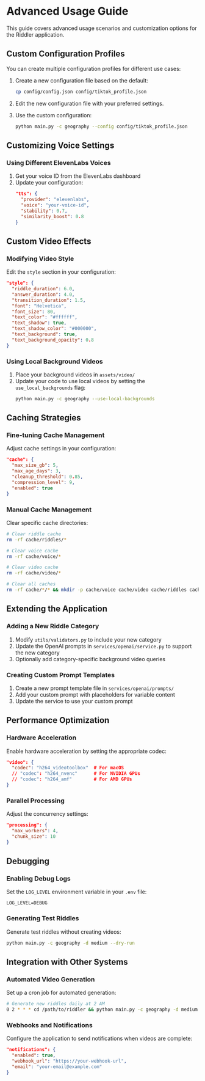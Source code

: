 # Advanced Usage Guide

This guide covers advanced usage scenarios and customization options for the Riddler application.

## Custom Configuration Profiles

You can create multiple configuration profiles for different use cases:

1. Create a new configuration file based on the default:
   ```bash
   cp config/config.json config/tiktok_profile.json
   ```

2. Edit the new configuration file with your preferred settings.

3. Use the custom configuration:
   ```bash
   python main.py -c geography --config config/tiktok_profile.json
   ```

## Customizing Voice Settings

### Using Different ElevenLabs Voices

1. Get your voice ID from the ElevenLabs dashboard
2. Update your configuration:
   ```json
   "tts": {
     "provider": "elevenlabs",
     "voice": "your-voice-id",
     "stability": 0.7,
     "similarity_boost": 0.8
   }
   ```

## Custom Video Effects

### Modifying Video Style

Edit the `style` section in your configuration:

```json
"style": {
  "riddle_duration": 6.0,
  "answer_duration": 4.0,
  "transition_duration": 1.5,
  "font": "Helvetica",
  "font_size": 80,
  "text_color": "#ffffff",
  "text_shadow": true,
  "text_shadow_color": "#000000",
  "text_background": true,
  "text_background_opacity": 0.8
}
```

### Using Local Background Videos

1. Place your background videos in `assets/video/`
2. Update your code to use local videos by setting the `use_local_backgrounds` flag:
   ```bash
   python main.py -c geography --use-local-backgrounds
   ```

## Caching Strategies

### Fine-tuning Cache Management

Adjust cache settings in your configuration:

```json
"cache": {
  "max_size_gb": 5,
  "max_age_days": 3,
  "cleanup_threshold": 0.85,
  "compression_level": 9,
  "enabled": true
}
```

### Manual Cache Management

Clear specific cache directories:

```bash
# Clear riddle cache
rm -rf cache/riddles/*

# Clear voice cache
rm -rf cache/voice/*

# Clear video cache
rm -rf cache/video/*

# Clear all caches
rm -rf cache/*/* && mkdir -p cache/voice cache/video cache/riddles cache/intermediate
```

## Extending the Application

### Adding a New Riddle Category

1. Modify `utils/validators.py` to include your new category
2. Update the OpenAI prompts in `services/openai/service.py` to support the new category
3. Optionally add category-specific background video queries

### Creating Custom Prompt Templates

1. Create a new prompt template file in `services/openai/prompts/`
2. Add your custom prompt with placeholders for variable content
3. Update the service to use your custom prompt

## Performance Optimization

### Hardware Acceleration

Enable hardware acceleration by setting the appropriate codec:

```json
"video": {
  "codec": "h264_videotoolbox"  # For macOS
  // "codec": "h264_nvenc"      # For NVIDIA GPUs
  // "codec": "h264_amf"        # For AMD GPUs
}
```

### Parallel Processing

Adjust the concurrency settings:

```json
"processing": {
  "max_workers": 4,
  "chunk_size": 10
}
```

## Debugging

### Enabling Debug Logs

Set the `LOG_LEVEL` environment variable in your `.env` file:

```
LOG_LEVEL=DEBUG
```

### Generating Test Riddles

Generate test riddles without creating videos:

```bash
python main.py -c geography -d medium --dry-run
```

## Integration with Other Systems

### Automated Video Generation

Set up a cron job for automated generation:

```bash
# Generate new riddles daily at 2 AM
0 2 * * * cd /path/to/riddler && python main.py -c geography -d medium -n 3 -o output/daily
```

### Webhooks and Notifications

Configure the application to send notifications when videos are complete:

```json
"notifications": {
  "enabled": true,
  "webhook_url": "https://your-webhook-url",
  "email": "your-email@example.com"
}
``` 